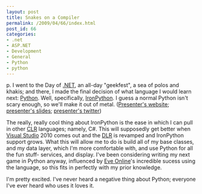 ```yaml
---
layout: post
title: Snakes on a Compiler
permalink: /2009/04/66/index.html
post_id: 66
categories: 
- .net
- ASP.NET
- Development
- General
- Python
- python
---
```


p. I went to the Day of <a class="zem_slink" title=".NET Framework" 
rel="homepage" href="http://www.microsoft.com/net/">.NET</a>, an all-day 
"geekfest", a sea of polos and khakis; and there, I made the final decision of 
what language I would learn next: <a class="zem_slink" title="Python 
(programming language)" rel="homepage" 
href="http://www.python.org/">Python</a>. Well, specifically, <a 
class="zem_slink" title="IronPython" rel="homepage" 
href="http://www.codeplex.com/IronPython">IronPython</a>. I guess a normal 
Python isn't scary enough, so we'll make it out of metal. (<a 
href="http://www.darrellhawley.com/" target="_blank">Presenter's website</a>; 
<a href="http://bit.ly/zL7Ff" target="_blank">presenter's slides</a>; <a 
href="http://twitter.com/darrellhawley" target="_blank">presenter's twitter</a>)


The really, really cool thing about IronPython is the ease in which I can pull 
in other <a class="zem_slink" title="Common Language Runtime" rel="wikipedia" 
href="http://en.wikipedia.org/wiki/Common_Language_Runtime">CLR</a> languages; 
namely, C#. This will supposedly get better when <a class="zem_slink" 
title="Microsoft Visual Studio" rel="homepage" 
href="http://msdn.microsoft.com/vstudio/">Visual Studio</a> 2010 comes out and 
the <a href="http://en.wikipedia.org/wiki/Dynamic_Language_Runtime" 
target="_blank">DLR</a> is revamped and IronPython support grows. What this 
will allow me to do is build all of my base classes, and my data layer, which 
I'm more comfortable with, and use Python for all the fun stuff- services, and 
display. I've been considering writing my next game in Python anyway, 
influenced by <a class="zem_slink" title="Eve Online" rel="wikipedia" 
href="http://en.wikipedia.org/wiki/Eve_Online">Eve Online</a>'s incredible 
sucess using the language, so this fits in perfectly with my prior knowledge.


I'm pretty excited. I've never heard a negative thing about Python; everyone 
I've ever heard who uses it loves it.

